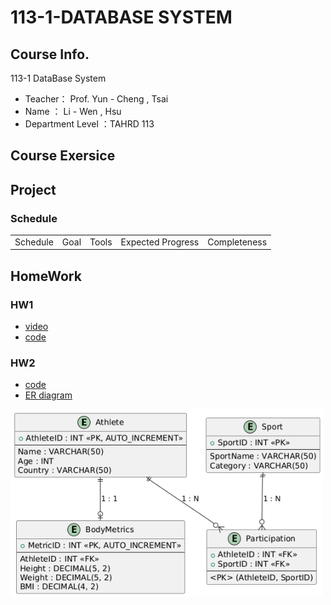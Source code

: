 # 113-1-DATABASE SYSTEM

## Course Info.
113-1 DataBase System
- Teacher： Prof. Yun - Cheng , Tsai
- Name ： Li - Wen , Hsu
- Department Level ：TAHRD 113 

## Course Exersice

## Project
### Schedule
<table>
    <tr>
        <td align="center">Schedule</td>
        <td align="center">Goal</td>
        <td align="center">Tools</td>
        <td align="center">Expected Progress</td>
        <td align="center">Completeness</td>
    </tr>
</table>

## HomeWork

### HW1
- [video](https://youtu.be/shA6_YcrDFU)
- [code](https://github.com/HSULW/113-1-DATABASE/tree/71600b38438c7e3efc8234564191ab808644f41a/HW1)

### HW2
- [code](https://github.com/HSULW/113-1-DATABASE/tree/main/HW2)
- [ER diagram](https://github.com/HSULW/113-1-DATABASE/blob/ae876b86d118cb9d57553b9bb56e309ca4708828/HW2/ER%20diagram.png)
 <img src="HW2/ER diagram.png" alt="Logo" width="500" height="300">

